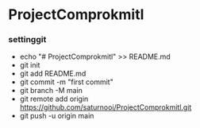 # ProjectComprokmitl

### settinggit
- echo "# ProjectComprokmitl" >> README.md
- git init
- git add README.md
- git commit -m "first commit"
- git branch -M main
- git remote add origin https://github.com/saturnooi/ProjectComprokmitl.git
- git push -u origin main
